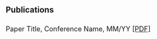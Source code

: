 <h2 style="margin: 2px 0px -10px;">
  <a href="/_includes/publications.html" style="text-decoration: none; color: inherit;">Publications</a>
</h2>
<br>

<div style="font-size: 18px; line-height: 1.6;">
  <p>
    Paper Title, Conference Name, MM/YY
    <a href="/assets/files/paper1.pdf" target="_blank">[PDF]</a>
  </p>
</div>
